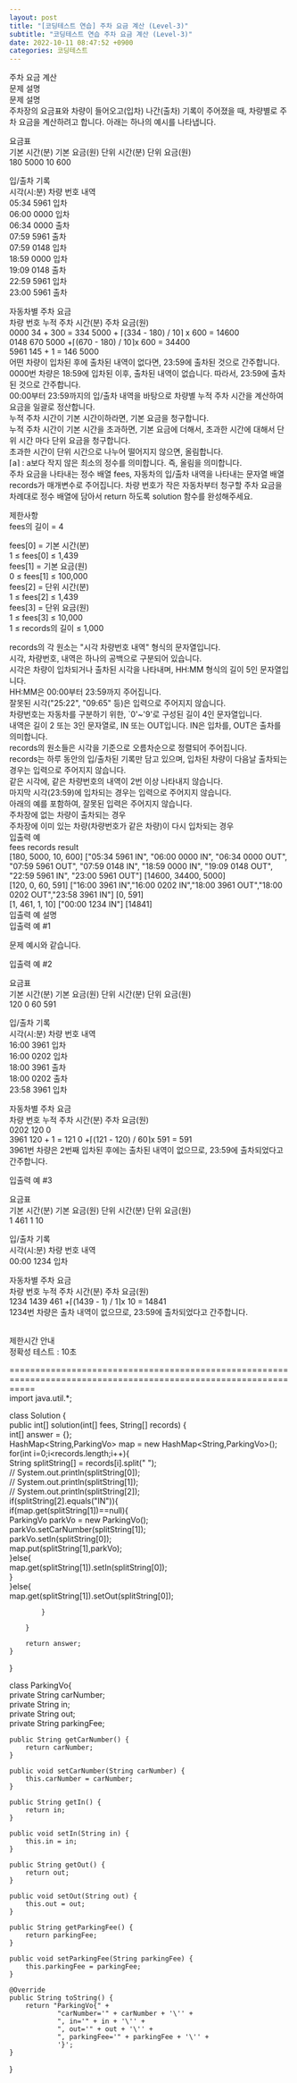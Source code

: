 ```yaml
---  
layout: post  
title: "[코딩테스트 연습] 주차 요금 계산 (Level-3)"  
subtitle: "코딩테스트 연습 주차 요금 계산 (Level-3)"  
date: 2022-10-11 08:47:52 +0900  
categories: 코딩테스트  
---  
```

주차 요금 계산  
문제 설명  
문제 설명  
주차장의 요금표와 차량이 들어오고(입차) 나간(출차) 기록이 주어졌을 때, 차량별로 주차 요금을 계산하려고 합니다. 아래는 하나의 예시를 나타냅니다.  
  
요금표  
기본 시간(분)	기본 요금(원)	단위 시간(분)	단위 요금(원)  
180	5000	10	600  
   
  
입/출차 기록  
시각(시:분)	차량 번호	내역  
05:34	5961	입차  
06:00	0000	입차  
06:34	0000	출차  
07:59	5961	출차  
07:59	0148	입차  
18:59	0000	입차  
19:09	0148	출차  
22:59	5961	입차  
23:00	5961	출차  
   
  
자동차별 주차 요금  
차량 번호	누적 주차 시간(분)	주차 요금(원)  
0000	34 + 300 = 334	5000 + ⌈(334 - 180) / 10⌉ x 600 = 14600  
0148	670	5000 +⌈(670 - 180) / 10⌉x 600 = 34400  
5961	145 + 1 = 146	5000  
어떤 차량이 입차된 후에 출차된 내역이 없다면, 23:59에 출차된 것으로 간주합니다.  
0000번 차량은 18:59에 입차된 이후, 출차된 내역이 없습니다. 따라서, 23:59에 출차된 것으로 간주합니다.  
00:00부터 23:59까지의 입/출차 내역을 바탕으로 차량별 누적 주차 시간을 계산하여 요금을 일괄로 정산합니다.  
누적 주차 시간이 기본 시간이하라면, 기본 요금을 청구합니다.  
누적 주차 시간이 기본 시간을 초과하면, 기본 요금에 더해서, 초과한 시간에 대해서 단위 시간 마다 단위 요금을 청구합니다.  
초과한 시간이 단위 시간으로 나누어 떨어지지 않으면, 올림합니다.  
⌈a⌉ : a보다 작지 않은 최소의 정수를 의미합니다. 즉, 올림을 의미합니다.  
주차 요금을 나타내는 정수 배열 fees, 자동차의 입/출차 내역을 나타내는 문자열 배열 records가 매개변수로 주어집니다. 차량 번호가 작은 자동차부터 청구할 주차 요금을 차례대로 정수 배열에 담아서 return 하도록 solution 함수를 완성해주세요.  
  
제한사항  
fees의 길이 = 4  
  
fees[0] = 기본 시간(분)  
1 ≤ fees[0] ≤ 1,439  
fees[1] = 기본 요금(원)  
0 ≤ fees[1] ≤ 100,000  
fees[2] = 단위 시간(분)  
1 ≤ fees[2] ≤ 1,439  
fees[3] = 단위 요금(원)  
1 ≤ fees[3] ≤ 10,000  
1 ≤ records의 길이 ≤ 1,000  
  
records의 각 원소는 "시각 차량번호 내역" 형식의 문자열입니다.  
시각, 차량번호, 내역은 하나의 공백으로 구분되어 있습니다.  
시각은 차량이 입차되거나 출차된 시각을 나타내며, HH:MM 형식의 길이 5인 문자열입니다.  
HH:MM은 00:00부터 23:59까지 주어집니다.  
잘못된 시각("25:22", "09:65" 등)은 입력으로 주어지지 않습니다.  
차량번호는 자동차를 구분하기 위한, `0'~'9'로 구성된 길이 4인 문자열입니다.  
내역은 길이 2 또는 3인 문자열로, IN 또는 OUT입니다. IN은 입차를, OUT은 출차를 의미합니다.  
records의 원소들은 시각을 기준으로 오름차순으로 정렬되어 주어집니다.  
records는 하루 동안의 입/출차된 기록만 담고 있으며, 입차된 차량이 다음날 출차되는 경우는 입력으로 주어지지 않습니다.  
같은 시각에, 같은 차량번호의 내역이 2번 이상 나타내지 않습니다.  
마지막 시각(23:59)에 입차되는 경우는 입력으로 주어지지 않습니다.  
아래의 예를 포함하여, 잘못된 입력은 주어지지 않습니다.  
주차장에 없는 차량이 출차되는 경우  
주차장에 이미 있는 차량(차량번호가 같은 차량)이 다시 입차되는 경우  
입출력 예  
fees	records	result  
[180, 5000, 10, 600]	["05:34 5961 IN", "06:00 0000 IN", "06:34 0000 OUT", "07:59 5961 OUT", "07:59 0148 IN", "18:59 0000 IN", "19:09 0148 OUT", "22:59 5961 IN", "23:00 5961 OUT"]	[14600, 34400, 5000]  
[120, 0, 60, 591]	["16:00 3961 IN","16:00 0202 IN","18:00 3961 OUT","18:00 0202 OUT","23:58 3961 IN"]	[0, 591]  
[1, 461, 1, 10]	["00:00 1234 IN"]	[14841]  
입출력 예 설명  
입출력 예 #1  
  
문제 예시와 같습니다.  
  
입출력 예 #2  
  
요금표  
기본 시간(분)	기본 요금(원)	단위 시간(분)	단위 요금(원)  
120	0	60	591  
   
  
입/출차 기록  
시각(시:분)	차량 번호	내역  
16:00	3961	입차  
16:00	0202	입차  
18:00	3961	출차  
18:00	0202	출차  
23:58	3961	입차  
   
  
자동차별 주차 요금  
차량 번호	누적 주차 시간(분)	주차 요금(원)  
0202	120	0  
3961	120 + 1 = 121	0 +⌈(121 - 120) / 60⌉x 591 = 591  
3961번 차량은 2번째 입차된 후에는 출차된 내역이 없으므로, 23:59에 출차되었다고 간주합니다.  
   
  
입출력 예 #3  
  
요금표  
기본 시간(분)	기본 요금(원)	단위 시간(분)	단위 요금(원)  
1	461	1	10  
   
  
입/출차 기록  
시각(시:분)	차량 번호	내역  
00:00	1234	입차  
   
  
자동차별 주차 요금  
차량 번호	누적 주차 시간(분)	주차 요금(원)  
1234	1439	461 +⌈(1439 - 1) / 1⌉x 10 = 14841  
1234번 차량은 출차 내역이 없으므로, 23:59에 출차되었다고 간주합니다.  
​  
  
제한시간 안내  
정확성 테스트 : 10초  
  
  
  
  
  
=================================================================================================================  
import java.util.*;  
  
class Solution {  
    public int[] solution(int[] fees, String[] records) {  
        int[] answer = {};  
        HashMap<String,ParkingVo> map = new HashMap<String,ParkingVo>();  
        for(int i=0;i<records.length;i++){  
            String splitString[] = records[i].split(" ");  
            // System.out.println(splitString[0]);  
            // System.out.println(splitString[1]);  
            // System.out.println(splitString[2]);  
            if(splitString[2].equals("IN")){  
                if(map.get(splitString[1])==null){  
                    ParkingVo parkVo = new ParkingVo();  
                    parkVo.setCarNumber(splitString[1]);  
                    parkVo.setIn(splitString[0]);  
                    map.put(splitString[1],parkVo);  
                }else{  
                    map.get(splitString[1]).setIn(splitString[0]);  
                }  
            }else{  
                map.get(splitString[1]).setOut(splitString[0]);  
                  
                  
            }  
              
        }  
          
        return answer;  
    }  
}  
  
class ParkingVo{  
    private String carNumber;  
    private String in;  
    private String out;  
    private String parkingFee;  
  
    public String getCarNumber() {  
        return carNumber;  
    }  
  
    public void setCarNumber(String carNumber) {  
        this.carNumber = carNumber;  
    }  
  
    public String getIn() {  
        return in;  
    }  
  
    public void setIn(String in) {  
        this.in = in;  
    }  
  
    public String getOut() {  
        return out;  
    }  
  
    public void setOut(String out) {  
        this.out = out;  
    }  
  
    public String getParkingFee() {  
        return parkingFee;  
    }  
  
    public void setParkingFee(String parkingFee) {  
        this.parkingFee = parkingFee;  
    }  
  
    @Override  
    public String toString() {  
        return "ParkingVo{" +  
                "carNumber='" + carNumber + '\'' +  
                ", in='" + in + '\'' +  
                ", out='" + out + '\'' +  
                ", parkingFee='" + parkingFee + '\'' +  
                '}';  
    }  
}  
